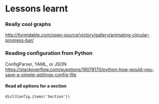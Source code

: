 

# Lessons learnt 

### Really cool graphs
http://formidable.com/open-source/victory/gallery/animating-circular-progress-bar/



### Reading configuration from Python
ConfigParser, YAML, or JSON
https://stackoverflow.com/questions/19078170/python-how-would-you-save-a-simple-settings-config-file

#### Read all options for a section
```
dict(Config.items('Section'))
```
